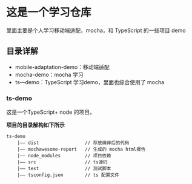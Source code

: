 # 这是一个学习仓库

里面主要是个人学习移动端适配，mocha，和 TypeScript 的一些项目 demo

## 目录详解

- mobile-adaptation-demo：移动端适配
- mocha-demo：mocha 学习
- ts—demo：TypeScript 学习demo，里面也综合使用了 mocha

### ts-demo 
这是一个TypeScript+ node 的项目。

**项目的目录解构如下所示**

```
ts-demo
    |—— dist                 // 存放编译后的代码
    |—— mochawesome-report   // 生成的 mocha html报告
    |—— node_modules         // 项目依赖
    |—— src                  // ts源码
    |—— test                 // 测试脚本
    |—— tsconfig.json        // ts 配置文件
```


